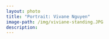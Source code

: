 ```yaml
---
layout: photo
title: "Portrait: Vivane Nguyen"
image-path: /img/viviane-standing.JPG
description: 
---
```

